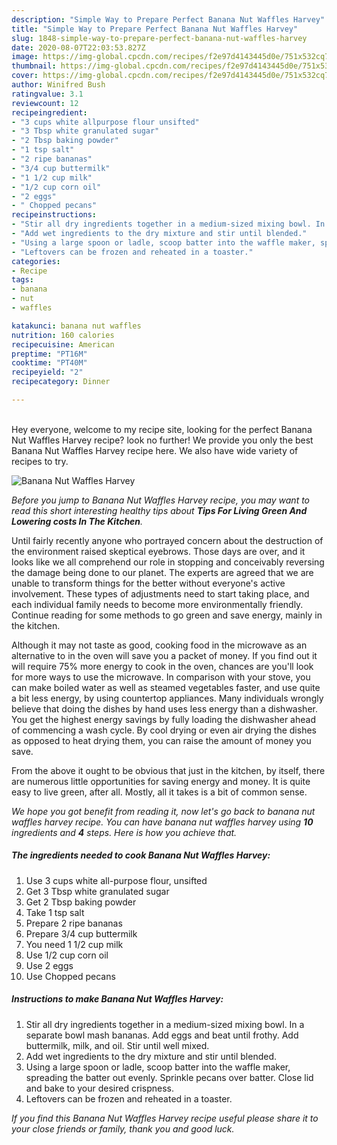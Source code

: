 ```yaml
---
description: "Simple Way to Prepare Perfect Banana Nut Waffles Harvey"
title: "Simple Way to Prepare Perfect Banana Nut Waffles Harvey"
slug: 1848-simple-way-to-prepare-perfect-banana-nut-waffles-harvey
date: 2020-08-07T22:03:53.827Z
image: https://img-global.cpcdn.com/recipes/f2e97d4143445d0e/751x532cq70/banana-nut-waffles-harvey-recipe-main-photo.jpg
thumbnail: https://img-global.cpcdn.com/recipes/f2e97d4143445d0e/751x532cq70/banana-nut-waffles-harvey-recipe-main-photo.jpg
cover: https://img-global.cpcdn.com/recipes/f2e97d4143445d0e/751x532cq70/banana-nut-waffles-harvey-recipe-main-photo.jpg
author: Winifred Bush
ratingvalue: 3.1
reviewcount: 12
recipeingredient:
- "3 cups white allpurpose flour unsifted"
- "3 Tbsp white granulated sugar"
- "2 Tbsp baking powder"
- "1 tsp salt"
- "2 ripe bananas"
- "3/4 cup buttermilk"
- "1 1/2 cup milk"
- "1/2 cup corn oil"
- "2 eggs"
- " Chopped pecans"
recipeinstructions:
- "Stir all dry ingredients together in a medium-sized mixing bowl. In a separate bowl mash bananas. Add eggs and beat until frothy. Add buttermilk, milk, and oil. Stir until well mixed."
- "Add wet ingredients to the dry mixture and stir until blended."
- "Using a large spoon or ladle, scoop batter into the waffle maker, spreading the batter out evenly. Sprinkle pecans over batter. Close lid and bake to your desired crispness."
- "Leftovers can be frozen and reheated in a toaster."
categories:
- Recipe
tags:
- banana
- nut
- waffles

katakunci: banana nut waffles 
nutrition: 160 calories
recipecuisine: American
preptime: "PT16M"
cooktime: "PT40M"
recipeyield: "2"
recipecategory: Dinner

---
```

<br>
Hey everyone, welcome to my recipe site, looking for the perfect Banana Nut Waffles Harvey recipe? look no further! We provide you only the best Banana Nut Waffles Harvey recipe here. We also have wide variety of recipes to try.
<br>


![Banana Nut Waffles Harvey](https://img-global.cpcdn.com/recipes/f2e97d4143445d0e/751x532cq70/banana-nut-waffles-harvey-recipe-main-photo.jpg)

<i>Before you jump to Banana Nut Waffles Harvey recipe, you may want to read this short interesting healthy tips about 
<strong>Tips For Living Green And Lowering costs In The Kitchen</strong>.</i>
</br>

Until fairly recently anyone who portrayed concern about the destruction of the environment raised skeptical eyebrows. Those days are over, and it looks like we all comprehend our role in stopping and conceivably reversing the damage being done to our planet. The experts are agreed that we are unable to transform things for the better without everyone's active involvement. These types of adjustments need to start taking place, and each individual family needs to become more environmentally friendly. Continue reading for some methods to go green and save energy, mainly in the kitchen.

Although it may not taste as good, cooking food in the microwave as an alternative to in the oven will save you a packet of money. If you find out it will require 75% more energy to cook in the oven, chances are you'll look for more ways to use the microwave. In comparison with your stove, you can make boiled water as well as steamed vegetables faster, and use quite a bit less energy, by using countertop appliances. Many individuals wrongly believe that doing the dishes by hand uses less energy than a dishwasher. You get the highest energy savings by fully loading the dishwasher ahead of commencing a wash cycle. By cool drying or even air drying the dishes as opposed to heat drying them, you can raise the amount of money you save.

From the above it ought to be obvious that just in the kitchen, by itself, there are numerous little opportunities for saving energy and money. It is quite easy to live green, after all. Mostly, all it takes is a bit of common sense.


<i>We hope you got benefit from reading it, now let's go back to banana nut waffles harvey recipe. You can have banana nut waffles harvey using <strong>10</strong> ingredients and <strong>4</strong> steps. Here is how you achieve that.
</i>

##### The ingredients needed to cook Banana Nut Waffles Harvey:

1. Use 3 cups white all-purpose flour, unsifted
1. Get 3 Tbsp white granulated sugar
1. Get 2 Tbsp baking powder
1. Take 1 tsp salt
1. Prepare 2 ripe bananas
1. Prepare 3/4 cup buttermilk
1. You need 1 1/2 cup milk
1. Use 1/2 cup corn oil
1. Use 2 eggs
1. Use  Chopped pecans


##### Instructions to make Banana Nut Waffles Harvey:

1. Stir all dry ingredients together in a medium-sized mixing bowl. In a separate bowl mash bananas. Add eggs and beat until frothy. Add buttermilk, milk, and oil. Stir until well mixed.
1. Add wet ingredients to the dry mixture and stir until blended.
1. Using a large spoon or ladle, scoop batter into the waffle maker, spreading the batter out evenly. Sprinkle pecans over batter. Close lid and bake to your desired crispness.
1. Leftovers can be frozen and reheated in a toaster.


<i>If you find this Banana Nut Waffles Harvey recipe useful please share it to your close friends or family, thank you and good luck.</i>

